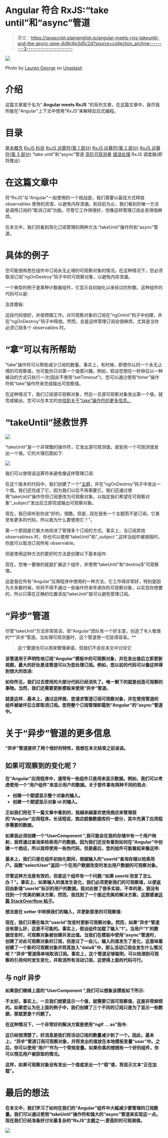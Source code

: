 # Angular 符合 RxJS:“take until”和“async”管道

> 原文：<https://javascript.plainenglish.io/angular-meets-rxjs-takeuntil-and-the-async-pipe-4d9c6e3d5c2d?source=collection_archive---------3----------------------->

![](img/930715dfa12b3fbc5d1bb3016070dc80.png)

Photo by [Lauren George](https://unsplash.com/@bigspringsstudio?utm_source=medium&utm_medium=referral) on [Unsplash](https://unsplash.com?utm_source=medium&utm_medium=referral)

# 介绍

这篇文章属于名为“ **Angular meets RxJS** ”的系列文章，在这篇文章中，我尽我所能在“Angular”上下文中使用“RxJS”来解释反应式编程。

# 目录

[基本概念](/angular-meets-rxjs-basic-concepts-f178d8fe0e02)
[RxJS 科目](/angular-meets-rxjs-rxjs-subjects-32cac1b2c8d3)
[RxJS 运算符(第 1 部分)](/angular-meets-rxjs-rxjs-operators-part-1-9e9751a9373e)
[RxJS 运算符(第 2 部分)](/angular-meets-rxjs-rxjs-operators-60d8b2140d20)
[RxJS 运算符(第 3 部分)](https://ssougnez.medium.com/angular-meets-rxjs-rxjs-operators-e64caa5f72e7)
“take until”和“async”管道
[高阶可观测量](https://ssougnez.medium.com/angular-meets-rxjs-higher-order-observables-632e560ce2d0)
[错误处理](https://ssougnez.medium.com/angular-meets-rxjs-error-handling-8fad48721e49)
RxJS 调度器(即将推出)

# 在这篇文章中

将“RxJS”与“Angular”一起使用的一个挑战是，我们需要以最佳方式释放 observables 使用的资源，以避免内存泄漏。到目前为止，我们看到的唯一方法是调用订阅的“取消订阅”功能。尽管它工作得很好，但像这样管理订阅会变得很麻烦。

在本文中，我们将看到简化订阅管理的两种方法:“takeUntil”操作符和“async”管道。

# 具体的例子

您可能很熟悉在组件中订阅永无止境的可观察对象的情况。在这种情况下，您必须取消订阅“ngOnDestroy”钩子中的可观察对象，以避免内存泄漏。

一个典型的例子是某种计数器组件，它显示自初始化以来经过的秒数。这种组件的代码可以是:

及其模板:

这段代码很好，并按预期工作。对可观察对象的订阅在“ngOnInit”钩子中创建，并在“ngOnDestroy”钩子中释放。然而，总是这样管理订阅会很麻烦，尤其是当你必须订阅多个 observables 时。

# “拿”可以有所帮助

“take”操作符可以帮助减少订阅的数量。事实上，有时候，即使你认同一个永无止境的可观察值，也可能你只对第一个值感兴趣。例如，假设您想在一秒钟后以一种被动的方式只执行一次(因此不使用“setTimeout”)，您可以通过使用“timer”操作符和“take”操作符来完成输出可观察值。

在这种情况下，我们订阅源可观察对象，然后一旦源可观察对象发出第一个值，就完成输出。您可以在本文的[中找到关于“take”操作符的更多信息。](/angular-meets-rxjs-rxjs-operators-60d8b2140d20)

# “takeUntil”拯救世界

![](img/374d170eebac4aabb3eacf246ea256b9.png)

“takeUntil”是一个非常酷的操作符，它发出源可观测值，直到另一个可观测值发出一个值。它的大理石图如下:

![](img/45e9a97f08cf14ce20396ed3ead095d1.png)

我们可以使用该运算符来避免像这样管理订阅:

在这个版本的代码中，我们创建了一个“[主题](/angular-meets-rxjs-rxjs-subjects-32cac1b2c8d3)，并在“ngOnDestroy”钩子中发出一个值。我们还完成了它，因为我们以后不再需要它。我们还通过使用“takeUntil”操作符将订阅更改为可观察对象，以指定我们希望在可观察对象“_subject”发出后立即完成输出可观察对象。

现在，我已经听到你说“好的，很酷，但是…现在我有一个主题而不是订阅，它甚至有更多的代码，所以我为什么要使用它？”。

第一个原因是它极大地改进了管理多个订阅的方式。事实上，当订阅其他 observabless 时，你也可以使用“takeUntil”和“_subject ”,这样当组件被销毁时，你就可以取消订阅所有 observable。

但是使用这种方法的更好的方法是创建以下基本组件:

现在，您唯一要做的就是扩展这个组件，并使用“takeUntil”和“destroy$”可观察值。

这是我在所有“Angular”应用程序中使用的一种方法，它工作得非常好，特别是因为大多数时候，你将不得不通过一些操作符来传递你的可观察对象，以实现你想要的，所以只需在正确的位置添加“takeUntil”就可以避免管理订阅。

# “异步”管道

尽管“takeUntil”方法非常简洁，但“Angular”团队有一个好主意，创造了令人敬畏的**“异步”管道。当处理可观测量时，这个管道使一切变得容易。**

> **这个管道也可以用来管理承诺，但我们不会在本文中讨论它**

**该管道用于声明性地订阅“Angular”模板中的可观察对象，并在发出值后立即更新视图，最大的好处是该管道可以为您处理订阅。例如，您以前的代码可以像这样得到很大的改进:**

**如你所见，我们过去使用的大部分代码已经消失了。唯一剩下的就是创造可观察的事物。当然，我们还需要更新模板来使用“异步”管道。**

**就是这样…基本上，通过这样做，您请求管道订阅可观察对象，并在使用管道的组件被破坏后立即取消订阅。您将整个订阅管理卸载到“Angular”的“async”管道中。**

# **关于“异步”管道的更多信息**

**“异步”管道提供了两个很好的特性，我想在本文结束之前谈谈。**

## **如果可观察到的变化呢？**

**在“Angular”应用程序中，通常有一些组件只是用来显示数据。例如，我们可以考虑使用一个“用户组件”来显示用户的数据。关于那件事有两种不同的观点:**

*   **创建一个期望显示整个对象的输入。**
*   **创建一个期望显示对象 id 的输入。**

**正如我们将在下一篇文章中看到的，我越来越喜欢使用商店来管理我的“Angular”应用程序。长话短说，商店就像数据库的一部分，其中充满了应用程序需要的数据。**

**如果我必须创建一个“UserComponent ”,我可能会在我的存储中有一个用户映射，我将通过查询来检索用户的数据。因为我们还没有看到如何在“Angular”中创建一个商店，所以我将使用一些伪代码，但是最后，您的组件可能看起来像这样:**

**基本上，我们只是在组件初始化期间，根据输入的“userId”查询存储以检索用户。函数“selectUser”返回一个在用户数据改变时发出用户数据的可观察对象。**

**尽管这种方法是有效的，但是这个组件有一个问题:“如果 userId 改变了怎么办？”。事实上，如果输入的值发生变化，我们必须更新我们的可观察值，以便返回由新值“userId”标识的用户的数据。我对此做了很多实验，不幸的是，我没有找到一个完美的解决方案，然而，我找到了一个接近完美的解决方案，这要感谢[这篇 StackOverflow 帖子](https://stackoverflow.com/questions/64287715/use-an-observable-store-and-a-component-input-with-angular)。**

**想法是在 setter 中转换我们的输入，并更新那里的可观察值:**

**现在，我们只需在每次“userId”改变时更新可观察对象。然而，如果“异步”管道没有那么好，这是不可能的。事实上，假设组件加载了输入“1”。当用户“1”的数据改变时，可观察对象被创建并发出值。当我们在模板中使用“async”管道时，创建了对此可观察对象的订阅，但是过了一会儿，输入的值发生了变化，这意味着创建了一个新的可观察对象并将其放入“data$”中，那么活动订阅会发生什么情况呢？“异步”管道简单地取消订阅。事实上，这个管道足够聪明，可以检测到可观察的引用何时发生变化，并取消所有活动订阅，这使得上面的代码可行。**

## **与 ngIf 异步**

**如果我们继续上面的“UserComponent ”,我们可以想象该模板如下所示:**

**不太好。事实上，一旦我们想要显示一个值，就需要订阅可观察值，这是非常麻烦的。如果您认为在上面的例子中，我们创建了三个不同的订阅只是为了显示一些数据，那就更是个问题了。**

**在这种情况下，一个非常好的解决方案是使用“ngIf … as”指令:**

**这已经很清楚了，好消息是我们将活动订阅的数量减少到了一个。因此，基本上，“异步”管道订阅可观察对象，并将发出的值放在本地模板变量“user”中。之后，你可以使用“用户”作为一个常规变量。如果你真的想拥有一个好的组件，你可以预见用户被获取的情况。**

**这样，如果可观察对象没有发出一个值或发出一个“假”值，将显示文本“正在加载”。**

# **最后的想法**

**在本文中，我们学习了如何在我们的“Angular”组件中大幅减少要管理的订阅数量。我们可以通过使用“takeUntil”操作符和强大的“async”管道来实现这一点。现在我们已经准备好讨论最复杂的“RxJS”主题之一:更高阶的可观测值。**

**[![](img/6d60b235fcc46a4bd696b90e886419ee.png)](https://www.buymeacoffee.com/ssougnez)**
